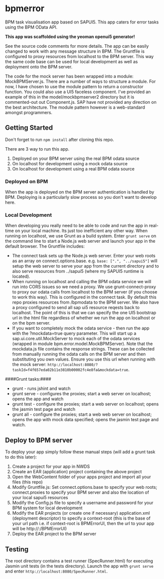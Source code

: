 # bpmerror

BPM task visualisation app based on SAPUI5. This app caters for error tasks using the BPM OData API.

__This app was scaffolded using the yeoman openui5 generator!__

See the source code comments for more details. The app can be easily changed to work with any message structure in BPM.
The Gruntfile is configured to proxy resources from localhost to the BPM server. This way the same code base can be used for local development as well as deployment onto the BPM server.

The code for the mock server has been wrapped into a module: MockBPMServer.js. There are a number of ways to structure a module. For now, I have chosen to use the module pattern to return a constructor function. You could also use a UI5 faceless component. I've provided an example of this in the model/mockbpmserver2 directory but it is commented-out out Component.js. SAP have not provided any direction on the best architecture. The module pattern however is a web-standard amongst programmers.

## Getting Started
Don't forget to run ```npm install``` after cloning this repo.

There are 3 way to run this app.

1. Deployed on your BPM server using the real BPM odata source
2. On localhost for development using a mock odata source
3. On localhost for development using a real BPM odata source

### Deployed on BPM
When the app is deployed on the BPM server authentication is handled by BPM. Deploying is a particularly slow process so you don't want to develop here.

### Local Development
When developing you really need to be able to code and run the app in real-time on your local machine. Its just too inefficient any other way.
When running on localhost, we use Grunt as a build system. Enter ```grunt serve``` on the command line to start a Node.js web server and launch your app in the default browser.
The Gruntfile includes:

* The connect task sets up the Node.js web server. Enter your web roots as an array on connect.options.base. e.g. ```base: [".", "../sapui5"]``` will setup the web server to serve your app from the current directory and to also serve resources from ../sapui5 (where my SAPUI5 runtime is located).
* When running on localhost and calling the BPM odata service we will run into CORS issues so we need a proxy. We use grunt-connect-proxy to proxy our odata calls from localhost to the BPM server (if you choose to work this way). This is configured in the connect task. By default this repo proxies resources from /bpmodata to the BPM server. We also have a proxy configured to send all sap ui5 resource reqests back to localhost. The point of this is that we can specify the one UI5 bootstrap url in the html file regardless of whether we run the app on localhost or on the bpm server.
* If you want to completely mock the odata service - then run the app with the ?mockdata=true query parameter. This will start up a sap.ui.core.util.MockServer to mock each of the odata services (wrapped in module bpm.error.model.MockBPMServer). Note that the mockdata.js file contains the response strings. These can be collected from manually running the odata calls on the BPM server and then substituting you own values. Ensure you use this url when running with the mock server: ```http://localhost:8080/?taskId=f4f657eda02b11e3810b00002fc4e8fa&mockdata=true```.

####Grunt tasks:####
* grunt - runs jshint and watch
* grunt serve - configures the proxies; start a web server on localhost; opens the app and watch
* grunt test - configure the proxies; start a web server on localhost; opens the jasmin test page and watch
* grunt all - configure the proxies; start a web web server on localhost; opens the app with mock data specified; opens the jasmin test page and watch.

## Deploy to BPM server
To deploy your app simply follow these manual steps (will add a grunt task to do this later):

1. Create a project for your app in NWDS
2. Create an EAR (application) project containing the above project
3. Open the WebContent folder of your apps project and import all your files (this repo)
4. Modify Gruntfile.js: Set connect.options.base to specify your web roots; connect.proxies to specify your BPM server and also the location of your local sapui5 resources
5. Modify the Config.js file to specify a username and password for your BPM system for local development
5. Modify the EAR projects (or create one if necessary) application.xml (deployment descriptor) to specify a context-root (this is the base of your url path i.e. if context-root is BPMErrorUI, then the url to your app will be http://<server>:<port>/BPMErrorUI)
5. Deploy the EAR project to the BPM server

## Testing
The root directory contains a test runner (SpecRunner.html) for executing Jasmin unit tests (in the tests directory). Launch the app with ```grunt serve``` and enter ```http://localhost:8080/SpecRunner.html```.
